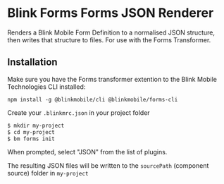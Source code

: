 # Blink Forms Forms JSON Renderer

Renders a Blink Mobile Form Definition to a normalised JSON structure, then writes that structure to files. For use with the Forms Transformer.

## Installation

Make sure you have the Forms transformer extention to the Blink Mobile Technologies CLI installed:

```
npm install -g @blinkmobile/cli @blinkmobile/forms-cli
```

Create your `.blinkmrc.json` in your project folder

```sh
$ mkdir my-project
$ cd my-project
$ bm forms init
```

When prompted, select "JSON" from the list of plugins.

The resulting JSON files will be written to the `sourcePath` (component source) folder in `my-project`
